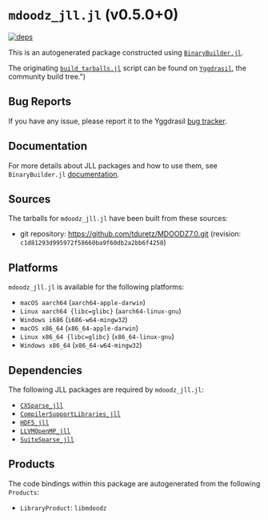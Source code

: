 # `mdoodz_jll.jl` (v0.5.0+0)

[![deps](https://juliahub.com/docs/mdoodz_jll/deps.svg)](https://juliahub.com/ui/Packages/mdoodz_jll/lWIXQ?page=2)

This is an autogenerated package constructed using [`BinaryBuilder.jl`](https://github.com/JuliaPackaging/BinaryBuilder.jl).

The originating [`build_tarballs.jl`](https://github.com/JuliaPackaging/Yggdrasil/blob/2e8f3bd45919e0490f27cbbefaab92fcd3b13bbe/M/mdoodz/build_tarballs.jl) script can be found on [`Yggdrasil`](https://github.com/JuliaPackaging/Yggdrasil/), the community build tree.")

## Bug Reports

If you have any issue, please report it to the Yggdrasil [bug tracker](https://github.com/JuliaPackaging/Yggdrasil/issues).

## Documentation

For more details about JLL packages and how to use them, see `BinaryBuilder.jl` [documentation](https://docs.binarybuilder.org/stable/jll/).

## Sources

The tarballs for `mdoodz_jll.jl` have been built from these sources:

* git repository: https://github.com/tduretz/MDOODZ7.0.git (revision: `c1d81293d995972f58660ba9f60db2a2bb6f4258`)

## Platforms

`mdoodz_jll.jl` is available for the following platforms:

* `macOS aarch64` (`aarch64-apple-darwin`)
* `Linux aarch64 {libc=glibc}` (`aarch64-linux-gnu`)
* `Windows i686` (`i686-w64-mingw32`)
* `macOS x86_64` (`x86_64-apple-darwin`)
* `Linux x86_64 {libc=glibc}` (`x86_64-linux-gnu`)
* `Windows x86_64` (`x86_64-w64-mingw32`)

## Dependencies

The following JLL packages are required by `mdoodz_jll.jl`:

* [`CXSparse_jll`](https://github.com/JuliaBinaryWrappers/CXSparse_jll.jl)
* [`CompilerSupportLibraries_jll`](https://github.com/JuliaBinaryWrappers/CompilerSupportLibraries_jll.jl)
* [`HDF5_jll`](https://github.com/JuliaBinaryWrappers/HDF5_jll.jl)
* [`LLVMOpenMP_jll`](https://github.com/JuliaBinaryWrappers/LLVMOpenMP_jll.jl)
* [`SuiteSparse_jll`](https://github.com/JuliaBinaryWrappers/SuiteSparse_jll.jl)

## Products

The code bindings within this package are autogenerated from the following `Products`:

* `LibraryProduct`: `libmdoodz`
